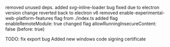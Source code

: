 removed unused deps. added svg-inline-loader
bug fixed due to electron version change
reverted back to electron v6
removed enable-experimental-web-platform-features flag from ./index.ts
added flag enableRemoteModule: true
changed flag allowRunningInsecureContent: false (before: true)

TODO: fix export bug
Added new windows code signing certificate